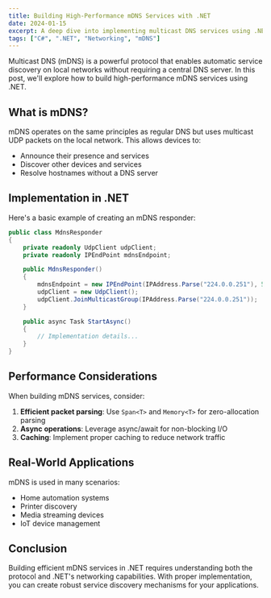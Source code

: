 ```yaml
---
title: Building High-Performance mDNS Services with .NET
date: 2024-01-15
excerpt: A deep dive into implementing multicast DNS services using .NET, exploring performance optimizations and real-world applications.
tags: ["C#", ".NET", "Networking", "mDNS"]
---
```


Multicast DNS (mDNS) is a powerful protocol that enables automatic service discovery on local networks without requiring a central DNS server. In this post, we'll explore how to build high-performance mDNS services using .NET.

## What is mDNS?

mDNS operates on the same principles as regular DNS but uses multicast UDP packets on the local network. This allows devices to:

- Announce their presence and services
- Discover other devices and services
- Resolve hostnames without a DNS server

## Implementation in .NET

Here's a basic example of creating an mDNS responder:

```csharp
public class MdnsResponder
{
    private readonly UdpClient udpClient;
    private readonly IPEndPoint mdnsEndpoint;

    public MdnsResponder()
    {
        mdnsEndpoint = new IPEndPoint(IPAddress.Parse("224.0.0.251"), 5353);
        udpClient = new UdpClient();
        udpClient.JoinMulticastGroup(IPAddress.Parse("224.0.0.251"));
    }

    public async Task StartAsync()
    {
        // Implementation details...
    }
}
```

## Performance Considerations

When building mDNS services, consider:

1. **Efficient packet parsing**: Use `Span<T>` and `Memory<T>` for zero-allocation parsing
2. **Async operations**: Leverage async/await for non-blocking I/O
3. **Caching**: Implement proper caching to reduce network traffic

## Real-World Applications

mDNS is used in many scenarios:

- Home automation systems
- Printer discovery
- Media streaming devices
- IoT device management

## Conclusion

Building efficient mDNS services in .NET requires understanding both the protocol and .NET's networking capabilities. With proper implementation, you can create robust service discovery mechanisms for your applications.
